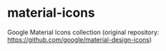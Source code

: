 # material-icons
Google Material Icons collection (original repository: https://github.com/google/material-design-icons)
